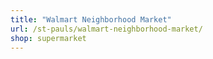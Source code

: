 ```yaml
---
title: "Walmart Neighborhood Market"
url: /st-pauls/walmart-neighborhood-market/
shop: supermarket
---
```

